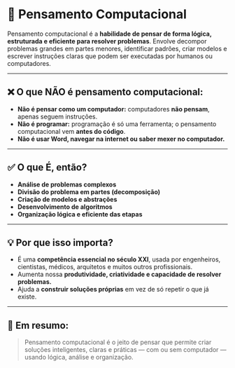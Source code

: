 # 🧠 Pensamento Computacional

Pensamento computacional é a **habilidade de pensar de forma lógica, estruturada e eficiente para resolver problemas**. Envolve decompor problemas grandes em partes menores, identificar padrões, criar modelos e escrever instruções claras que podem ser executadas por humanos ou computadores.

---

## ❌ O que NÃO é pensamento computacional:

- **Não é pensar como um computador:** computadores **não pensam**, apenas seguem instruções.
- **Não é programar:** programação é só uma ferramenta; o pensamento computacional vem **antes do código**.
- **Não é usar Word, navegar na internet ou saber mexer no computador.**

---

## ✅ O que É, então?

- **Análise de problemas complexos**
- **Divisão do problema em partes (decomposição)**
- **Criação de modelos e abstrações**
- **Desenvolvimento de algoritmos**
- **Organização lógica e eficiente das etapas**

---

## 💡 Por que isso importa?

- É uma **competência essencial no século XXI**, usada por engenheiros, cientistas, médicos, arquitetos e muitos outros profissionais.
- Aumenta nossa **produtividade, criatividade e capacidade de resolver problemas.**
- Ajuda a **construir soluções próprias** em vez de só repetir o que já existe.

---

## 📌 Em resumo:

> Pensamento computacional é o jeito de pensar que permite criar soluções inteligentes, claras e práticas — com ou sem computador — usando lógica, análise e organização.
